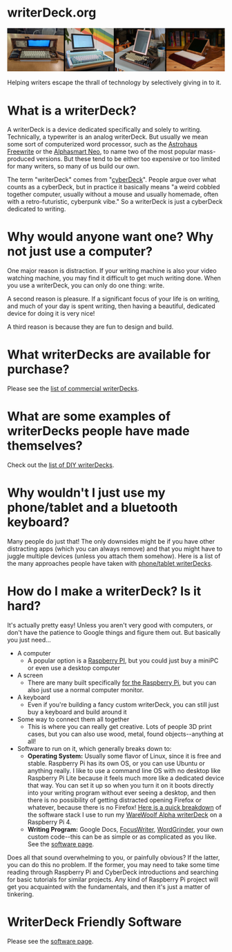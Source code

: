 # writerDeck.org
![banner of different writerdecks](/images/banner.jpg)

Helping writers escape the thrall of technology by selectively giving in to it.

# What is a writerDeck?

A writerDeck is a device dedicated specifically and solely to writing. Technically, a typewriter is an analog writerDeck. But usually we mean some sort of computerized word processor, such as the [Astrohaus Freewrite](https://getfreewrite.com/products/freewrite-smart-typewriter-3rd-gen) or the [Alphasmart Neo](https://duckduckgo.com/?q=alphasmart+neo&t=h_&iax=images&ia=images), to name two of the most popular mass-produced versions. But these tend to be either too expensive or too limited for many writers, so many of us build our own.

The term "writerDeck" comes from "[cyberDeck](https://www.reddit.com/r/cyberDeck/)". People argue over what counts as a cyberDeck, but in practice it basically means "a weird cobbled together computer, usually without a mouse and usually homemade, often with a retro-futuristic, cyberpunk vibe." So a writerDeck is just a cyberDeck dedicated to writing.

# Why would anyone want one? Why not just use a computer?

One major reason is distraction. If your writing machine is also your video watching machine, you may find it difficult to get much writing done. When you use a writerDeck, you can only do one thing: write.

A second reason is pleasure. If a significant focus of your life is on writing, and much of your day is spent writing, then having a beautiful, dedicated device for doing it is very nice!

A third reason is because they are fun to design and build.

# What writerDecks are available for purchase?

Please see the [list of commercial writerDecks](list-of-commercial-writerdecks.md).

# What are some examples of writerDecks people have made themselves?

Check out the [list of DIY writerDecks](list-of-diy-writerdecks.md).

# Why wouldn't I just use my phone/tablet and a bluetooth keyboard?

Many people do just that! The only downsides might be if you have other distracting apps (which you can always remove) and that you might have to juggle multiple devices (unless you attach them somehow). Here is a list of the many approaches people have taken with [phone/tablet writerDecks](list-of-tablet-writerdecks.md).

# How do I make a writerDeck? Is it hard?

It's actually pretty easy! Unless you aren't very good with computers, or don't have the patience to Google things and figure them out. But basically you just need...

- A computer
  - A popular option is a [Raspberry PI](https://www.raspberrypi.org/), but you could just buy a miniPC or even use a desktop computer
- A screen
  - There are many built specifically [for the Raspberry Pi](https://www.pishop.us/product/official-raspberry-pi-7-touch-screen-display-with-10-finger-capacitive-touch/), but you can also just use a normal computer monitor.
- A keyboard
  - Even if you're building a fancy custom writerDeck, you can still just buy a keyboard and build around it
- Some way to connect them all together
  - This is where you can really get creative. Lots of people 3D print cases, but you can also use wood, metal, found objects--anything at all!
- Software to run on it, which generally breaks down to:
  - **Operating System:** Usually some flavor of Linux, since it is free and stable. Raspberry Pi has its own OS, or you can use Ubuntu or anything really. I like to use a command line OS with no desktop like Raspberry Pi Lite because it feels much more like a dedicated device that way. You can set it up so when you turn it on it boots directly into your writing program without ever seeing a desktop, and then there is no possibility of getting distracted opening Firefox or whatever, because there is no Firefox! [Here is a quick breakdown](creating-single-app-devices.md) of the software stack I use to run my [WareWoolf Alpha writerDeck](https://www.reddit.com/r/writerDeck/comments/vcfbrq/finished_my_warewoolf_writerdeck_a_singlepurpose/) on a Raspberry Pi 4.
  - **Writing Program:** Google Docs, [FocusWriter](https://gottcode.org/focuswriter/), [WordGrinder](http://cowlark.com/wordgrinder/index.html), your own custom code--this can be as simple or as complicated as you like. See the [software page](writerdeck-software.md).

Does all that sound overwhelming to you, or painfully obvious? If the latter, you can do this no problem. If the former, you may need to take some time reading through Raspberry Pi and CyberDeck introductions and searching for basic tutorials for similar projects. Any kind of Raspberry Pi project will get you acquainted with the fundamentals, and then it's just a matter of tinkering.

# WriterDeck Friendly Software

Please see the [software page](writerdeck-software.md).
